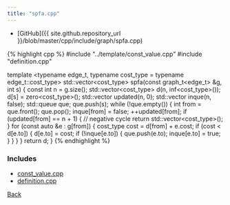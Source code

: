 ```yaml
---
title: "spfa.cpp"
---
```


- [GitHub]({{ site.github.repository_url }}/blob/master/cpp/include/graph/spfa.cpp)

{% highlight cpp %}
#include "../template/const_value.cpp"
#include "definition.cpp"

template <typename edge_t, typename cost_type = typename edge_t::cost_type>
std::vector<cost_type> spfa(const graph_t<edge_t> &g, int s) {
  const int n = g.size();
  std::vector<cost_type> d(n, inf<cost_type>());
  d[s] = zero<cost_type>();
  std::vector<int> updated(n, 0);
  std::vector<bool> inque(n, false);
  std::queue<int> que;
  que.push(s);
  while (!que.empty()) {
    int from = que.front();
    que.pop();
    inque[from] = false;
    ++updated[from];
    if (updated[from] == n + 1) {
      // negative cycle
      return std::vector<cost_type>();
    }
    for (const auto &e : g[from]) {
      cost_type cost = d[from] + e.cost;
      if (cost < d[e.to]) {
        d[e.to] = cost;
        if (!inque[e.to]) {
          que.push(e.to);
          inque[e.to] = true;
        }
      }
    }
  }
  return d;
}
{% endhighlight %}

### Includes

- [const_value.cpp](../template/const_value)
- [definition.cpp](definition)

[Back](../..)
